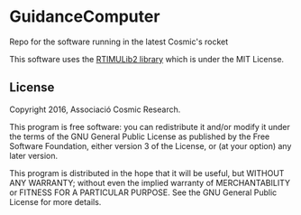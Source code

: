 # GuidanceComputer
Repo for the software running in the latest Cosmic's rocket

This software uses the [RTIMULib2 library](https://github.com/richardstechnotes/RTIMULib2) which is under the MIT License.

## License

Copyright 2016, Associació Cosmic Research.

This program is free software: you can redistribute it and/or modify
it under the terms of the GNU General Public License as published by
the Free Software Foundation, either version 3 of the License, or
(at your option) any later version.

This program is distributed in the hope that it will be useful,
but WITHOUT ANY WARRANTY; without even the implied warranty of
MERCHANTABILITY or FITNESS FOR A PARTICULAR PURPOSE.  See the
GNU General Public License for more details.
